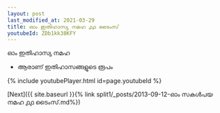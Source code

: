 ```yaml
---
layout: post
last_modified_at: 2021-03-29
title: ഓം ഇതിഹാസ്യ നമഹ ൧൧ ടൈംസ്
youtubeId: ZDb1kk38KFY
---
```

 
 
 ഓം ഇതിഹാസ്യ നമഹ 
 
 -  ആരാണ് ഇതിഹാസങ്ങളുടെ രൂപം 
 
  
 
  
 
 
 
 
 
 


{% include youtubePlayer.html id=page.youtubeId %}
 
[Next]({{ site.baseurl }}{% link  split1/_posts/2013-09-12-ഓം സകൾപയ നമഹ ൧൧ ടൈംസ്.md%})
 
